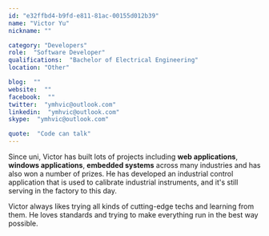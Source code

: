 ```yaml
---
id: "e32ffbd4-b9fd-e811-81ac-00155d012b39"
name: "Victor Yu"
nickname: ""

category: "Developers"
role:  "Software Developer"
qualifications:  "Bachelor of Electrical Engineering"
location: "Other"

blog:  ""
website:  ""
facebook:  ""
twitter:  "ymhvic@outlook.com"
linkedin:  "ymhvic@outlook.com"
skype:  "ymhvic@outlook.com"

quote:  "Code can talk"
---
```


Since uni, Victor has built lots of projects including **web applications**, **windows applications**, **embedded systems** across many industries and has also won a number of prizes. He has developed an industrial control application that is used to calibrate industrial instruments, and it's still serving in the factory to this day.  

Victor always likes trying all kinds of cutting-edge techs and learning from them. He loves standards and trying to make everything run in the best way possible.  
